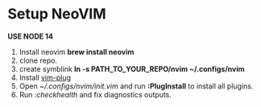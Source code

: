 # Setup NeoVIM
**USE NODE 14**

1. Install neovim **brew install neovim**
2. clone repo.
3. create symblink **ln -s PATH_TO_YOUR_REPO/nvim ~/.configs/nvim**
4. Install [vim-plug](https://github.com/junegunn/vim-plug)
5. Open *~/.configs/nvim/init.vim* and run **:PlugInstall** to install all plugins.
6. Run *:checkhealth* and fix diagnostics outputs.
